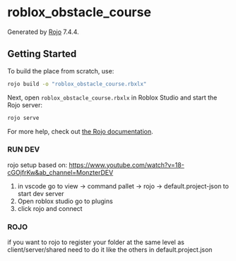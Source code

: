 # roblox_obstacle_course
Generated by [Rojo](https://github.com/rojo-rbx/rojo) 7.4.4.

## Getting Started
To build the place from scratch, use:

```bash
rojo build -o "roblox_obstacle_course.rbxlx"
```

Next, open `roblox_obstacle_course.rbxlx` in Roblox Studio and start the Rojo server:

```bash
rojo serve
```

For more help, check out [the Rojo documentation](https://rojo.space/docs).

### RUN DEV

rojo setup based on: https://www.youtube.com/watch?v=18-cGOjfrKw&ab_channel=MonzterDEV

1. in vscode go to view -> command pallet -> rojo -> default.project-json to start dev server
2. Open roblox studio go to plugins
3. click rojo and connect

### ROJO

if you want to rojo to register your folder at the same level as client/server/shared need to
do it like the others in default.project.json